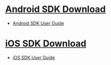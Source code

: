 [Android SDK Download](AndroidSDK.zip)
===
- [Android SDK User Guide](android-sdk.md)

[iOS SDK Download](iOSCTSDK.zip)
===
- [iOS SDK User Guide](ios-sdk.md)